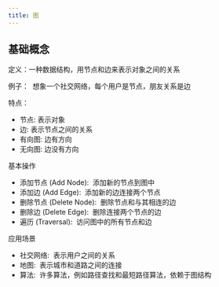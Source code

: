 ```yaml
---
title: 图
---
```

## 基础概念

定义：一种数据结构，用节点和边来表示对象之间的关系

例子：  想象一个社交网络，每个用户是节点，朋友关系是边

特点：

- 节点: 表示对象
- 边: 表示节点之间的关系
- 有向图: 边有方向
- 无向图: 边没有方向

基本操作
- 添加节点 (Add Node):  添加新的节点到图中
- 添加边 (Add Edge):  添加新的边连接两个节点
- 删除节点 (Delete Node):  删除节点和与其相连的边
- 删除边 (Delete Edge):  删除连接两个节点的边
- 遍历 (Traversal):  访问图中的所有节点和边

应用场景
- 社交网络:  表示用户之间的关系
- 地图:  表示城市和道路之间的连接
- 算法:  许多算法，例如路径查找和最短路径算法，依赖于图结构